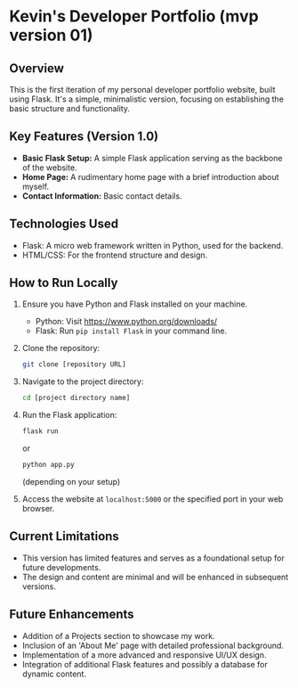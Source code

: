 # Kevin's Developer Portfolio (mvp version 01)

## Overview

This is the first iteration of my personal developer portfolio website, built using Flask. It's a simple, minimalistic version, focusing on establishing the basic structure and functionality.

## Key Features (Version 1.0)

- **Basic Flask Setup:** A simple Flask application serving as the backbone of the website.
- **Home Page:** A rudimentary home page with a brief introduction about myself.
- **Contact Information:** Basic contact details.

## Technologies Used

- Flask: A micro web framework written in Python, used for the backend.
- HTML/CSS: For the frontend structure and design.

## How to Run Locally

1. Ensure you have Python and Flask installed on your machine.

   - Python: Visit https://www.python.org/downloads/
   - Flask: Run `pip install Flask` in your command line.

2. Clone the repository:

   ```bash
   git clone [repository URL]
   ```

3. Navigate to the project directory:

   ```bash
   cd [project directory name]
   ```

4. Run the Flask application:

   ```bash
   flask run
   ```

   or

   ```bash
   python app.py
   ```

   (depending on your setup)

5. Access the website at `localhost:5000` or the specified port in your web browser.

## Current Limitations

- This version has limited features and serves as a foundational setup for future developments.
- The design and content are minimal and will be enhanced in subsequent versions.

## Future Enhancements

- Addition of a Projects section to showcase my work.
- Inclusion of an 'About Me' page with detailed professional background.
- Implementation of a more advanced and responsive UI/UX design.
- Integration of additional Flask features and possibly a database for dynamic content.
